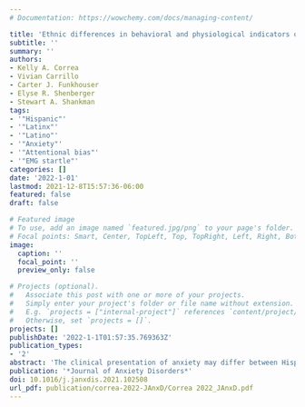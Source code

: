 ```yaml
---
# Documentation: https://wowchemy.com/docs/managing-content/

title: 'Ethnic differences in behavioral and physiological indicators of sensitivity to threat'
subtitle: ''
summary: ''
authors:
- Kelly A. Correa
- Vivian Carrillo
- Carter J. Funkhouser
- Elyse R. Shenberger
- Stewart A. Shankman
tags:
- '"Hispanic"'
- '"Latinx"'
- '"Latino"'
- '"Anxiety"'
- '"Attentional bias"'
- '"EMG startle"'
categories: []
date: '2022-1-01'
lastmod: 2021-12-8T15:57:36-06:00
featured: false
draft: false

# Featured image
# To use, add an image named `featured.jpg/png` to your page's folder.
# Focal points: Smart, Center, TopLeft, Top, TopRight, Left, Right, BottomLeft, Bottom, BottomRight.
image:
  caption: ''
  focal_point: ''
  preview_only: false

# Projects (optional).
#   Associate this post with one or more of your projects.
#   Simply enter your project's folder or file name without extension.
#   E.g. `projects = ["internal-project"]` references `content/project/deep-learning/index.md`.
#   Otherwise, set `projects = []`.
projects: []
publishDate: '2022-1-1T01:57:35.769363Z'
publication_types:
- '2'
abstract: 'The clinical presentation of anxiety may differ between Hispanics/Latinx (H/L) and non-H/L, although findings on ethnic differences in self-reported anxiety symptoms have been mixed. Fewer studies have focused on ethnic differences in quick and relatively automatic laboratory-assessed indicators of anxiety symptoms, which have the potential to be more objective indicators than self-report. Therefore, the present study examined ethnic differences in two laboratory-assessed indicators of threat sensitivity (an important transdiagnostic mechanism of anxiety): attentional bias to threat and electromyography startle reactivity to threat. White H/L (n = 117) and White non-H/L (n = 168) adults who were matched on demographics and lifetime psychopathology (including anxiety) completed a dot-probe task to assess attentional bias to threat and the No-Predictable-Unpredictable threat (NPU) task to assess startle reactivity to threat. Results indicated that H/L displayed less Slow Orientation (β = −0.27, p = 0.032), and increased Slow Disengagement (β = 0.31, p = 0.016) compared to non-H/L. H/L exhibited blunted overall startle compared to non-H/L (β = −0.30, p = 0.014), but groups did not differ in startle reactivity to either predictable or unpredictable threat. In summary, H/L and non-H/L may differ in their experience and presentation of anxiety symptoms and such differences may vary across indicators of sensitivity to threat.'
publication: '*Journal of Anxiety Disorders*'
doi: 10.1016/j.janxdis.2021.102508
url_pdf: publication/correa-2022-JAnxD/Correa 2022_JAnxD.pdf
---
```

